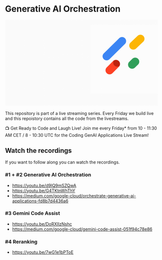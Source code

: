 # Generative AI Orchestration

![](images/livestream.gif)

This repository is part of a live streaming series. 
Every Friday we build live and this repoistory contains all the code from the livestreams. 

📺 Get Ready to Code and Laugh Live! 
Join me every Friday* from 10 - 11:30 AM CET / 8 - 10:30 UTC for the Coding GenAI Applications Live Stream!

## Watch the recordings
If you want to follow along you can watch the recordings. 

### #1 + #2 Generative AI Orchestration
* https://youtu.be/d9lQ9mSZQwA
* https://youtu.be/G4TKtnWhThY
* https://medium.com/google-cloud/orchestrate-generative-ai-applications-fd8b7d4436a6

### #3 Gemini Code Assist
* https://youtu.be/DoRXIlzNshc
* https://medium.com/google-cloud/gemini-code-assist-051f94c78e86

### #4 Reranking
* https://youtu.be/7wG1e1bPToE


